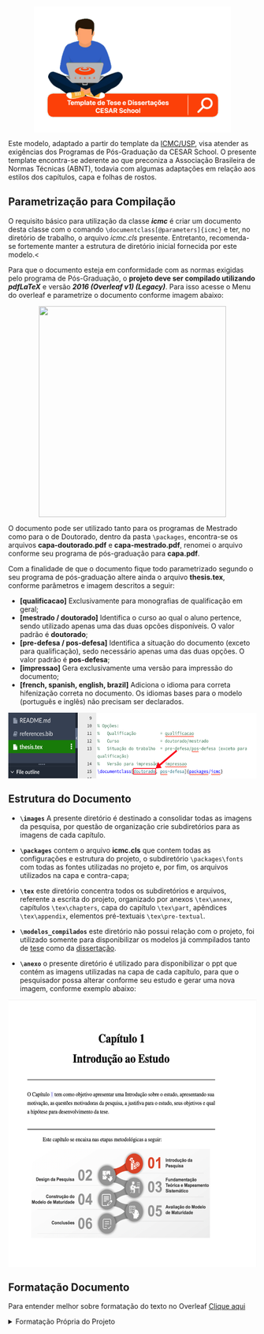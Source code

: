 <p align="center"><img src="images/banner-pesquisa-cesar-school.png"  width="400" height="255" align="middle"/></p>

Este modelo, adaptado a partir do template da <a href="https://www.overleaf.com/latex/templates/modelo-de-teses-e-dissertacoes-icmc-slash-usp/cvqdvbnxjqts" target="_blank" rel="noopener noreferrer" title="Por favor, clique com o botão direito do mouse para abrir em uma nova guia">ICMC/USP</a>, visa atender as exigências dos Programas de Pós-Graduação da CESAR School. O presente template encontra-se aderente ao que preconiza a Associação Brasileira de Normas Técnicas (ABNT), todavia com algumas adaptações em relação aos estilos dos capítulos, capa e folhas de rostos.

## Parametrização para Compilação
O requisito básico para utilização da classe **_icmc_** é criar um documento desta classe com o comando
`\documentclass[@parameters]{icmc}` e ter, no diretório de trabalho, o arquivo *icmc.cls* presente. Entretanto, recomenda-se fortemente manter a estrutura de diretório inicial fornecida por este modelo.<

Para que o documento esteja em conformidade com as normas exigidas pelo programa de Pós-Graduação, o **projeto deve ser compilado utilizando *pdfLaTeX*** e versão ***2016 (Overleaf v1) (Legacy)***. Para isso acesse o Menu do overleaf e parametrize o documento conforme imagem abaixo:
<p align="center"><img src="images/erro-compilação.png"  width="380" height="427" align="middle"/></p>

O documento pode ser utilizado tanto para os programas de Mestrado como para o de Doutorado, dentro da pasta `\packages`, encontra-se os arquivos <b>capa-doutorado.pdf</b> e <b>capa-mestrado.pdf</b>, renomei o arquivo conforme seu programa de pós-graduação para <b>capa.pdf</b>.

Com a finalidade de que o documento fique todo parametrizado segundo o seu programa de pós-graduação altere ainda o arquivo <b>thesis.tex</b>, conforme parâmetros e imagem descritos a seguir: 

- **[qualificacao]** Exclusivamente para monografias de qualificação em geral;
- **[mestrado / doutorado]** Identifica o curso ao qual o aluno pertence, sendo utilizado apenas uma das duas opcões disponíveis. O valor padrão é **doutorado**;
- **[pre-defesa / pos-defesa]** Identifica a situação do documento (exceto para qualificação), sedo necessário apenas uma das duas opções. O valor padrão é **pos-defesa**;
- **[impressao]** Gera exclusivamente uma versão para impressão do documento;
- **[french, spanish, english, brazil]** Adiciona o idioma para correta hifenização correta no documento. Os idiomas bases para o modelo (português e inglês) não precisam ser declarados.

<p align="center"><img src="images/curso.png"  width="600" height="133" align="middle"/></p>

## Estrutura do Documento

- **`\images`** A presente diretório é destinado a consolidar todas as imagens da pesquisa, por questão de organização crie subdiretórios para as imagens de cada capítulo.

- **`\packages`** contem o arquivo <b>icmc.cls</b> que contem todas as configurações e estrutura do projeto, o subdiretório  `\packages\fonts` com todas as fontes utilizadas no projeto e, por fim, os arquivos utilizados na capa e contra-capa;

- **`\tex`** este diretório concentra todos os subdiretórios e arquivos, referente a escrita do projeto, organizado por anexos `\tex\annex`, capítulos `\tex\chapters`, capa do capítulo `\tex\part`, apêndices `\tex\appendix`, elementos pré-textuais `\tex\pre-textual`.

- **`\modelos_compilados`** este diretório não possui relação com o projeto, foi utilizado somente para disponibilizar os modelos já commpilados tanto de [tese](\modelos_compilados\Modelo_Teses_CESAR_School.pdf) como da [dissertação](\modelos_compilados\Modelo_Dissertação_CESAR_School.pdf).

- **`\anexo`**  o presente diretório é utilizado para disponibilizar o ppt que contém as imagens utilizadas na capa de cada capítulo, para que o pesquisador possa alterar conforme seu estudo e gerar uma nova imagem, conforme exemplo abaixo:

<p align="center"><img src="images/capa-capitulo.png"  width="580" height="541" align="middle"/></p>

## Formatação Documento

Para entender melhor sobre formatação do texto no Overleaf [Clique aqui](format-overleaf.md)
<details>
  <summary markdown="span">Formatação Própria do Projeto</summary>

#### Para citações indiretas "Autor (ano)" utilize "citeonline"

**Exemplo Sintaxe:** 
```ruby
\citeonline{referencia}
```

**Resultado:**

João (2020), texto...

---

#### Para gerar abreviaturas automáticas utilize "\sigla{abreviatura}{significado abreviatura}" 

**Exemplo Sintaxe:** 

```ruby
\sigla{AWS}{Amazon Web Services}
```


**Resultado:**

   AWS Amazon Web Service.

---
  
</details>  